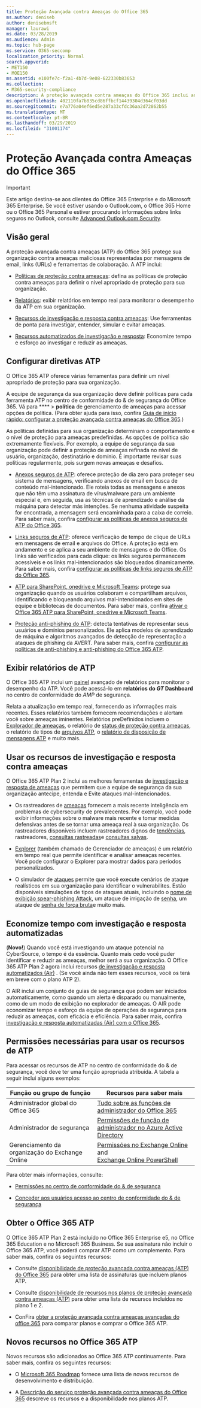 ```yaml
---
title: Proteção Avançada contra Ameaças do Office 365
ms.author: deniseb
author: denisebmsft
manager: laurawi
ms.date: 03/28/2019
ms.audience: Admin
ms.topic: hub-page
ms.service: O365-seccomp
localization_priority: Normal
search.appverid:
- MET150
- MOE150
ms.assetid: e100fe7c-f2a1-4b7d-9e08-622330b83653
ms.collection:
- M365-security-compliance
description: A proteção avançada contra ameaças do Office 365 inclui anexos seguros, links seguros, ferramentas anti-phishing avançadas, ferramentas de relatórios e recursos de inteligência de ameaças.
ms.openlocfilehash: 402110fa7b835cd86ffbcf14439304d364cf03dd
ms.sourcegitcommit: e7a776a04ef6ed5e287a33cfdc36aa2d72862b55
ms.translationtype: MT
ms.contentlocale: pt-BR
ms.lasthandoff: 03/29/2019
ms.locfileid: "31001174"
---
```

# <a name="office-365-advanced-threat-protection"></a>Proteção Avançada contra Ameaças do Office 365

> [!IMPORTANT]
> Este artigo destina-se aos clientes do Office 365 Enterprise e do Microsoft 365 Enterprise. Se você estiver usando o Outlook.com, o Office 365 Home ou o Office 365 Personal e estiver procurando informações sobre links seguros no Outlook, consulte [Advanced Outlook.com Security](https://support.office.com/article/advanced-outlook-com-security-for-office-365-subscribers-882d2243-eab9-4545-a58a-b36fee4a46e2).

## <a name="overview"></a>Visão geral

A proteção avançada contra ameaças (ATP) do Office 365 protege sua organização contra ameaças maliciosas representadas por mensagens de email, links (URLs) e ferramentas de colaboração. A ATP inclui:

- [Políticas de proteção contra ameaças](#configure-atp-policies): defina as políticas de proteção contra ameaças para definir o nível apropriado de proteção para sua organização. 

- [Relatórios](#view-atp-reports): exibir relatórios em tempo real para monitorar o desempenho da ATP em sua organização. 

- [Recursos de investigação e resposta contra ameaças](#use-threat-investigation-and-response-capabilities): Use ferramentas de ponta para investigar, entender, simular e evitar ameaças. 

- [Recursos automatizados de investigação e resposta](#save-time-with-automated-investigation-and-response): Economize tempo e esforço ao investigar e reduzir as ameaças.

## <a name="configure-atp-policies"></a>Configurar diretivas ATP

O Office 365 ATP oferece várias ferramentas para definir um nível apropriado de proteção para sua organização. 

A equipe de segurança da sua organização deve definir políticas para cada ferramenta ATP no centro de conformidade do & de segurança do Office 365. Vá para **** > **política** de gerenciamento de ameaças para acessar opções de política. (Para obter ajuda para isso, confira [Guia de início rápido: configurar a proteção avançada contra ameaças do Office 365](checklist-atp-setup.md).)

As políticas definidas para sua organização determinam o comportamento e o nível de proteção para ameaças predefinidas. As opções de política são extremamente flexíveis. Por exemplo, a equipe de segurança da sua organização pode definir a proteção de ameaças refinada no nível de usuário, organização, destinatário e domínio. É importante revisar suas políticas regularmente, pois surgem novas ameaças e desafios.  

- [Anexos seguros de ATP](atp-safe-attachments.md): oferece proteção de dia zero para proteger seu sistema de mensagens, verificando anexos de email em busca de conteúdo mal-intencionado. Ele roteia todas as mensagens e anexos que não têm uma assinatura de vírus/malware para um ambiente especial e, em seguida, usa as técnicas de aprendizado e análise da máquina para detectar más intenções. Se nenhuma atividade suspeita for encontrada, a mensagem será encaminhada para a caixa de correio. Para saber mais, confira [configurar as políticas de anexos seguros de ATP do Office 365](set-up-atp-safe-attachments-policies.md).

- [Links seguros de ATP](atp-safe-links.md): oferece verificação de tempo de clique de URLs em mensagens de email e arquivos do Office. A proteção está em andamento e se aplica a seu ambiente de mensagens e do Office. Os links são verificados para cada clique: os links seguros permanecem acessíveis e os links mal-intencionados são bloqueados dinamicamente. Para saber mais, confira [configurar as políticas de links seguros de ATP do Office 365](https://docs.microsoft.com/en-us/office365/securitycompliance/set-up-atp-safe-links-policies). 

- [ATP para SharePoint, onedrive e Microsoft Teams](atp-for-spo-odb-and-teams.md): protege sua organização quando os usuários colaboram e compartilham arquivos, identificando e bloqueando arquivos mal-intencionados em sites de equipe e bibliotecas de documentos. Para saber mais, confira [ativar o Office 365 ATP para SharePoint, onedrive e Microsoft Teams](turn-on-atp-for-spo-odb-and-teams.md). 

- [Proteção anti-phishing do ATP](atp-anti-phishing.md): detecta tentativas de representar seus usuários e domínios personalizados. Ele aplica modelos de aprendizado de máquina e algoritmos avançados de detecção de representação a ataques de phishing da AVERT. Para saber mais, confira [configurar as políticas de anti-phishing e anti-phishing do Office 365 ATP](set-up-anti-phishing-policies.md).

## <a name="view-atp-reports"></a>Exibir relatórios de ATP

O Office 365 ATP inclui um [painel](view-reports-for-atp.md) avançado de relatórios para monitorar o desempenho da ATP. Você pode acessá-lo em **relatórios do _GT_ Dashboard** no centro de conformidade do _AMP_ de segurança. 

Relata a atualização em tempo real, fornecendo as informações mais recentes. Esses relatórios também fornecem recomendações e alertam você sobre ameaças iminentes. Relatórios preDefinidos incluem o [Explorador de ameaças](use-explorer-in-security-and-compliance.md), o relatório de [status de proteção contra ameaças](view-reports-for-atp.md#threat-protection-status-report), o relatório de tipos de [arquivos ATP](view-reports-for-atp.md#atp-file-types-report), o [relatório de disposição de mensagens ATP](view-reports-for-atp.md#atp-message-disposition-report) e muito mais. 

## <a name="use-threat-investigation-and-response-capabilities"></a>Usar os recursos de investigação e resposta contra ameaças

O Office 365 ATP Plan 2 inclui as melhores ferramentas de [investigação e resposta de ameaças](office-365-ti.md) que permitem que a equipe de segurança da sua organização antecipe, entenda e Evite ataques mal-intencionados. 

- Os rastreadores de [ameaças](threat-trackers.md) fornecem a mais recente inteligência em problemas de cybersecurity de prevalecentes. Por exemplo, você pode exibir informações sobre o malware mais recente e tomar medidas defensivas antes de se tornar uma ameaça real à sua organização. Os rastreadores disponíveis [](threat-trackers.md#noteworthy-trackers)incluem rastreadores dignos de [tendências](threat-trackers.md#trending-trackers), rastreadores, [consultas rastreadas](threat-trackers.md#tracked-queries)e [consultas salvas](threat-trackers.md#saved-queries).

- [Explorer](use-explorer-in-security-and-compliance.md) (também chamado de Gerenciador de ameaças) é um relatório em tempo real que permite identificar e analisar ameaças recentes. Você pode configurar o Explorer para mostrar dados para períodos personalizados.

- O simulador de [ataques](attack-simulator.md) permite que você execute cenários de ataque realísticos em sua organização para identificar o vulnerabilites. Estão disponíveis simulações de tipos de ataques atuais, incluindo o [nome de exibição spear-phishing Attack](attack-simulator.md#display-name-spear-phishing-attack), um ataque de irrigação de [senha](attack-simulator.md#password-spray-attack), um ataque de [senha de força bruta](attack-simulator.md#brute-force-password-attack)e muito mais.
    
## <a name="save-time-with-automated-investigation-and-response"></a>Economize tempo com investigação e resposta automatizadas

(**Novo!**) Quando você está investigando um ataque potencial na CyberSource, o tempo é da essência. Quanto mais cedo você puder identificar e reduzir as ameaças, melhor será a sua organização. O Office 365 ATP Plan 2 agora inclui recursos [de investigação e resposta automatizados (Air)](automated-investigation-response-office.md) . (Se você ainda não tem esses recursos, você os terá em breve com o plano ATP 2).

O AIR inclui um conjunto de guias de segurança que podem ser iniciados automaticamente, como quando um alerta é disparado ou manualmente, como de um modo de exibição no explorador de ameaças. O AIR pode economizar tempo e esforço da equipe de operações de segurança para reduzir as ameaças, com eficácia e eficiência. Para saber mais, confira [investigação e resposta automatizadas (Air) com o Office 365](automated-investigation-response-office.md).

## <a name="permissions-required-to-use-atp-features"></a>Permissões necessárias para usar os recursos de ATP

Para acessar os recursos de ATP no centro de conformidade do & de segurança, você deve ter uma função apropriada atribuída. A tabela a seguir inclui alguns exemplos:

|Função ou grupo de função  |Recursos para saber mais  |
|---------|---------|
|Administrador global do Office 365 |[Tudo sobre as funções de administrador do Office 365](https://docs.microsoft.com/office365/admin/add-users/about-admin-roles)|
|Administrador de segurança |[Permissões de função de administrador no Azure Active Directory](https://docs.microsoft.com/en-us/azure/active-directory/users-groups-roles/directory-assign-admin-roles)|
|Gerenciamento da organização do Exchange Online |[Permissões no Exchange Online](https://docs.microsoft.com/en-us/exchange/permissions-exo/permissions-exo) <br>and<br> [Exchange Online PowerShell](https://docs.microsoft.com/powershell/exchange/exchange-online/exchange-online-powershell?view=exchange-ps)|

Para obter mais informações, consulte:

- [Permissões no centro de conformidade do & de segurança](permissions-in-the-security-and-compliance-center.md) 

- [Conceder aos usuários acesso ao centro de conformidade do & de segurança](grant-access-to-the-security-and-compliance-center.md)

## <a name="get-office-365-atp"></a>Obter o Office 365 ATP

O Office 365 ATP Plan 2 está incluído no Office 365 Enterprise e5, no Office 365 Education e no Microsoft 365 Business. Se sua assinatura não incluir o Office 365 ATP, você poderá comprar ATP como um complemento. Para saber mais, confira os seguintes recursos:

- Consulte [disponibilidade de proteção avançada contra ameaças (ATP) do Office 365](https://docs.microsoft.com/office365/servicedescriptions/office-365-advanced-threat-protection-service-description#office-365-advanced-threat-protection-atp-availability) para obter uma lista de assinaturas que incluem planos ATP.

- Consulte [disponibilidade de recursos nos planos de proteção avançada contra ameaças (ATP)](https://docs.microsoft.com/office365/servicedescriptions/office-365-advanced-threat-protection-service-description#feature-availability-across-advanced-threat-protection-atp-plans) para obter uma lista de recursos incluídos no plano 1 e 2.

- ConFira [obter a proteção avançada contra ameaças avançadas do office 365](https://products.office.com/exchange/advance-threat-protection#pmg-allup-content) para comparar planos e comprar o Office 365 ATP.

## <a name="new-features-in-office-365-atp"></a>Novos recursos no Office 365 ATP

Novos recursos são adicionados ao Office 365 ATP continuamente. Para saber mais, confira os seguintes recursos:

- O [Microsoft 365 Roadmap](https://www.microsoft.com/microsoft-365/roadmap?filters=&searchterms=advanced%2Cthreat%2Cprotection) fornece uma lista de novos recursos de desenvolvimento e distribuição.

- A [Descrição do serviço proteção avançada contra ameaças do Office 365](https://docs.microsoft.com/en-us/office365/servicedescriptions/office-365-advanced-threat-protection-service-description#whats-new-in-office-365-advanced-threat-protection-atp) descreve os recursos e a disponibilidade nos planos ATP.
